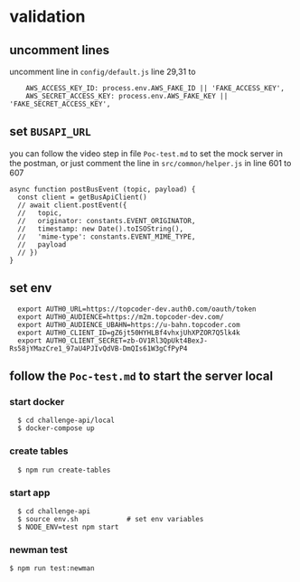 # validation

## uncomment lines
uncomment line in `config/default.js` line 29,31 to 
```
    AWS_ACCESS_KEY_ID: process.env.AWS_FAKE_ID || 'FAKE_ACCESS_KEY',
    AWS_SECRET_ACCESS_KEY: process.env.AWS_FAKE_KEY || 'FAKE_SECRET_ACCESS_KEY',
```

## set `BUSAPI_URL`
you can follow the video step in file `Poc-test.md`  to  set the mock server in the  postman, 
or just comment the line in `src/common/helper.js` in line 601 to 607
```
async function postBusEvent (topic, payload) {
  const client = getBusApiClient()
  // await client.postEvent({
  //   topic,
  //   originator: constants.EVENT_ORIGINATOR,
  //   timestamp: new Date().toISOString(),
  //   'mime-type': constants.EVENT_MIME_TYPE,
  //   payload
  // })
}
```

## set env
```
  export AUTH0_URL=https://topcoder-dev.auth0.com/oauth/token
  export AUTH0_AUDIENCE=https://m2m.topcoder-dev.com/
  export AUTH0_AUDIENCE_UBAHN=https://u-bahn.topcoder.com
  export AUTH0_CLIENT_ID=gZ6jt50HYHLBf4vhxjUhXPZOR7Q5lk4k
  export AUTH0_CLIENT_SECRET=zb-OV1Rl3QpUkt4BexJ-Rs58jYMazCre1_97aU4PJIvQdVB-DmQIs61W3gCfPyP4

```

## follow the `Poc-test.md` to start the server local

### start docker
```
  $ cd challenge-api/local
  $ docker-compose up

```
### create tables
```
  $ npm run create-tables
```

### start app
```
  $ cd challenge-api 
  $ source env.sh            # set env variables
  $ NODE_ENV=test npm start
```

### newman test
  ```bash
  $ npm run test:newman
  ```
